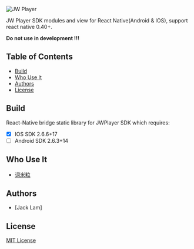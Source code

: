 ![JW Player](https://camo.githubusercontent.com/3f3ead5def54346308bb4604debc31c039c85cb5/687474703a2f2f7777772e6a77706c617965722e636f6d2f77702d636f6e74656e742f75706c6f6164732f4a57502d4769744875622d42616e6e65722d312e706e67)

JW Player SDK modules and view for React Native(Android & IOS), support react native 0.40+.

**Do not use in development !!!**

## Table of Contents

- [Build](#build)
- [Who Use It](#who-use-it)
- [Authors](#authors)
- [License](@license)

## Build

React-Native bridge static library for JWPlayer SDK which requires:

- [x] IOS SDK 2.6.6+17
- [ ] Android SDK 2.6.3+14

## Who Use It
- [词米粒](javascript:void(0))

## Authors

- [Jack Lam]

## License

[MIT License](https://opensource.org/licenses/MIT)